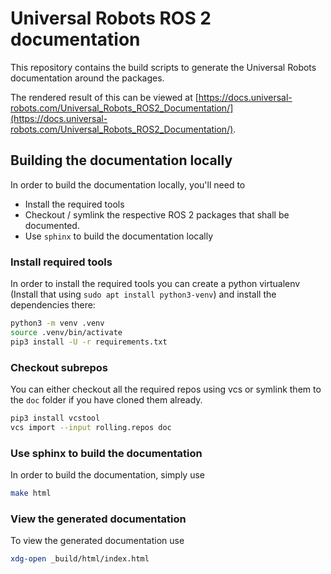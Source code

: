 # Universal Robots ROS 2 documentation

This repository contains the build scripts to generate the Universal Robots documentation around
the packages.

The rendered result of this can be viewed at [https://docs.universal-robots.com/Universal_Robots_ROS2_Documentation/](https://docs.universal-robots.com/Universal_Robots_ROS2_Documentation/).

## Building the documentation locally
In order to build the documentation locally, you'll need to 
  * Install the required tools
  * Checkout / symlink the respective ROS 2 packages that shall be documented.
  * Use `sphinx` to build the documentation locally

### Install required tools
In order to install the required tools you can create a python virtualenv (Install that using `sudo
apt install python3-venv`) and install the dependencies there:

```bash
python3 -m venv .venv
source .venv/bin/activate
pip3 install -U -r requirements.txt
```

### Checkout subrepos
You can either checkout all the required repos using vcs or symlink them to the `doc` folder if you
have cloned them already.

```bash
pip3 install vcstool
vcs import --input rolling.repos doc
```

### Use sphinx to build the documentation
In order to build the documentation, simply use

```bash
make html
```

### View the generated documentation
To view the generated documentation use

```bash
xdg-open _build/html/index.html
```
